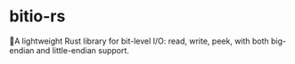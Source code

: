 # bitio-rs
🚀A lightweight Rust library for bit-level I/O: read, write, peek, with both big-endian and little-endian support.
